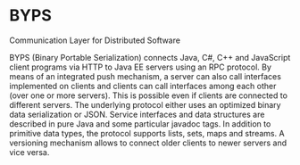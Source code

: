 BYPS
====

Communication Layer for Distributed Software

BYPS (Binary Portable Serialization) connects Java, C#, C++ and JavaScript client programs via HTTP to Java EE servers using an RPC protocol. By means of an integrated push mechanism, a server can also call interfaces implemented on clients and clients can call interfaces among each other (over one or more servers). This is possible even if clients are connected to different servers. The underlying protocol either uses an optimized binary data serialization or JSON. Service interfaces and data structures are described in pure Java and some particular javadoc tags. In addition to primitive data types, the protocol supports lists, sets, maps and streams. A versioning mechanism allows to connect older clients to newer servers and vice versa.
